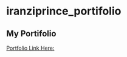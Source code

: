 # iranziprince_portifolio
## My Portifolio
[Portfolio Link Here: ](https://iranziportfolio.netlify.app/)
